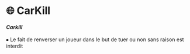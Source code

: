 # 🌐 CarKill

_**Carkill**_ \
\
⦁ Le fait de renverser un joueur dans le but de tuer ou non sans raison est interdit
